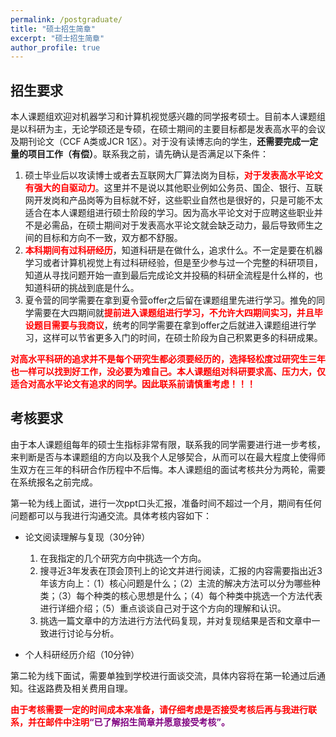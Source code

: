 ```yaml
---
permalink: /postgraduate/
title: "硕士招生简章"
excerpt: "硕士招生简章"
author_profile: true
---
```


## 招生要求

本人课题组欢迎对机器学习和计算机视觉感兴趣的同学报考硕士。目前本人课题组是以科研为主，无论学硕还是专硕，在硕士期间的主要目标都是发表高水平的会议及期刊论文（CCF A类或JCR 1区）。对于没有读博志向的学生，**还需要完成一定量的项目工作（有偿）**。联系我之前，请先确认是否满足以下条件：

1. 硕士毕业后以攻读博士或者去互联网大厂算法岗为目标，<span style="color:red">**对于发表高水平论文有强大的自驱动力**</span>。这里并不是说以其他职业例如公务员、国企、银行、互联网开发岗和产品岗等为目标就不好，这些职业自然也是很好的，只是可能不太适合在本人课题组进行硕士阶段的学习。因为高水平论文对于应聘这些职业并不是必需品，在硕士期间对于发表高水平论文就会缺乏动力，最后导致师生之间的目标和方向不一致，双方都不舒服。
2. <span style="color:red">**本科期间有过科研经历**</span>，知道科研是在做什么，追求什么。不一定是要在机器学习或者计算机视觉上有过科研经验，但是至少参与过一个完整的科研项目，知道从寻找问题开始一直到最后完成论文并投稿的科研全流程是什么样的，也知道科研的挑战到底是什么。
3. 夏令营的同学需要在拿到夏令营offer之后留在课题组里先进行学习。推免的同学需要在大四期间就<span style="color:red">**提前进入课题组进行学习，不允许大四期间实习，并且毕设题目需要与我商议**</span>，统考的同学需要在拿到offer之后就进入课题组进行学习，这样可以节省更多入门的时间，在硕士阶段为自己积累更多的科研成果。

<span style="color:red">**对高水平科研的追求并不是每个研究生都必须要经历的，选择轻松度过研究生三年也一样可以找到好工作，没必要为难自己。本人课题组对科研要求高、压力大，仅适合对高水平论文有追求的同学。因此联系前请慎重考虑！！！**</span>

## 考核要求

由于本人课题组每年的硕士生指标非常有限，联系我的同学需要进行进一步考核，来判断是否与本课题组的方向以及我个人足够契合，从而可以在最大程度上使得师生双方在三年的科研合作历程中不后悔。本人课题组的面试考核共分为两轮，需要在系统报名之前完成。

第一轮为线上面试，进行一次ppt口头汇报，准备时间不超过一个月，期间有任何问题都可以与我进行沟通交流。具体考核内容如下： 

* 论文阅读理解与复现（30分钟）

  1. 在我指定的几个研究方向中挑选一个方向。
  2. 搜寻近3年发表在顶会顶刊上的论文并进行阅读，汇报的内容需要指出近3年该方向上：（1）核心问题是什么；（2）主流的解决方法可以分为哪些种类；（3）每个种类的核心思想是什么；（4）每个种类中挑选一个方法代表进行详细介绍；（5）重点谈谈自己对于这个方向的理解和认识。
  3. 挑选一篇文章中的方法进行方法代码复现，并对复现结果是否和文章中一致进行讨论与分析。
* 个人科研经历介绍（10分钟）

第二轮为线下面试，需要单独到学校进行面谈交流，具体内容将在第一轮通过后通知。往返路费及相关费用自理。

<span style="color:red">**由于考核需要一定的时间成本来准备，请仔细考虑是否接受考核后再与我进行联系，并在邮件中注明**</span><span style="color:purple">**“已了解招生简章并愿意接受考核”。**</span>

